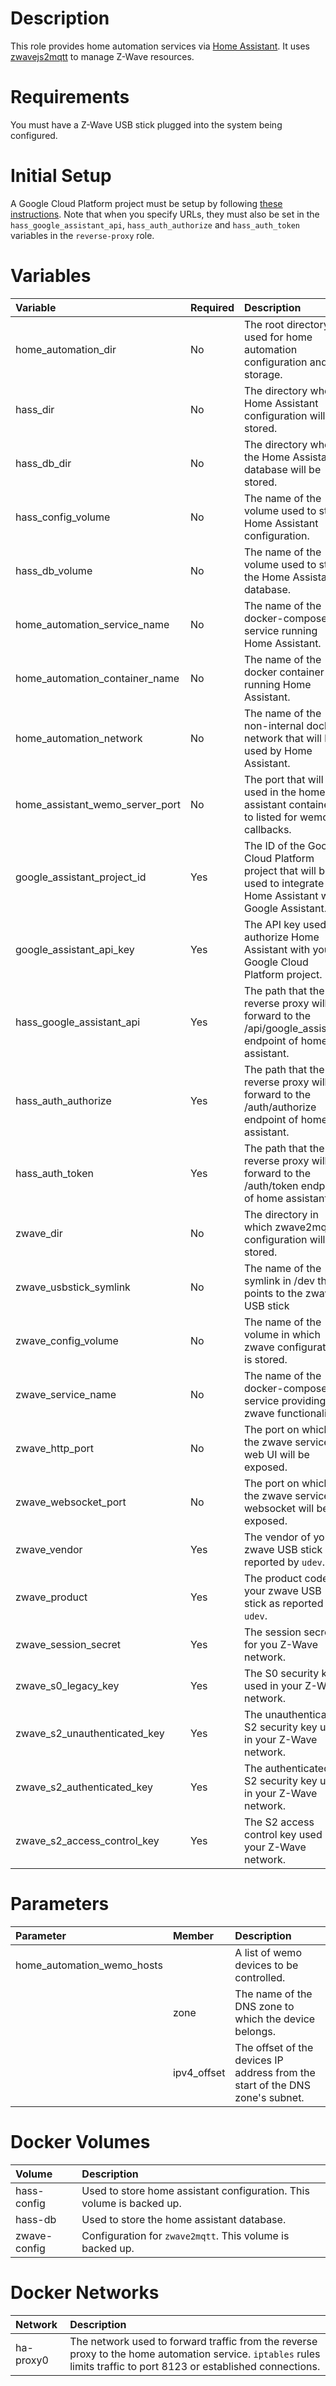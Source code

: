 # Description

This role provides home automation services via [Home Assistant](https://www.home-assistant.io/).  It uses [zwavejs2mqtt](https://github.com/zwave-js/zwavejs2mqtt) to manage Z-Wave
resources.

# Requirements

You must have a Z-Wave USB stick plugged into the system being configured.

# Initial Setup

A Google Cloud Platform project must be setup by following
[these instructions](https://www.home-assistant.io/integrations/google_assistant/#manual-setup).  Note that when you
specify URLs, they must also be set in the `hass_google_assistant_api`, `hass_auth_authorize` and `hass_auth_token`
variables in the `reverse-proxy` role.

# Variables

| Variable                        | Required | Description                                                                                                      | Default                                    |
|:--------------------------------|:---------|:-----------------------------------------------------------------------------------------------------------------|:-------------------------------------------|
| home_automation_dir             | No       | The root directory used for home automation configuration and storage.                                           | `{{ docker_compose_dir }}/home-automation` |
| hass_dir                        | No       | The directory where Home Assistant configuration will be stored.                                                 | `{{ home_automation_dir }}/hass`           |
| hass_db_dir                     | No       | The directory where the Home Assistant database will be stored.                                                  | `{{ home_automation_dir }}/hass-db`        |
| hass_config_volume              | No       | The name of the volume used to store Home Assistant configuration.                                               | hass-config                                |
| hass_db_volume                  | No       | The name of the volume used to store the Home Assistant database.                                                | hass-db                                    |
| home_automation_service_name    | No       | The name of the docker-compose service running Home Assistant.                                                   | homeassistant                              |
| home_automation_container_name  | No       | The name of the docker container running Home Assistant.                                                         | hass                                       |
| home_automation_network         | No       | The name of the non-internal docker network that will be used by Home Assistant.                                 | ha-proxy0                                  |
| home_assistant_wemo_server_port | No       | The port that will be used in the home assistant container to listed for wemo callbacks.                         | 8990                                       |
| google_assistant_project_id     | Yes      | The ID of the Google Cloud Platform project that will be used to integrate Home Assistant with Google Assistant. |                                            |
| google_assistant_api_key        | Yes      | The API key used to authorize Home Assistant with your Google Cloud Platform project.                            |                                            |
| hass_google_assistant_api       | Yes      | The path that the reverse proxy will forward to the /api/google_assistant endpoint of home assistant.            |                                            |
| hass_auth_authorize             | Yes      | The path that the reverse proxy will forward to the /auth/authorize endpoint of home assistant.                  |                                            |
| hass_auth_token                 | Yes      | The path that the reverse proxy will forward to the /auth/token endpoint of home assistant.                      |                                            |
| zwave_dir                       | No       | The directory in which zwave2mqtt configuration will be stored.                                                  | `"{{ home_automation_dir }}/zwave"`        |
| zwave_usbstick_symlink          | No       | The name of the symlink in /dev that points to the zwave USB stick                                               | zwaveusbstick                              |
| zwave_config_volume             | No       | The name of the volume in which zwave configuration is stored.                                                   | zwave-config                               |
| zwave_service_name              | No       | The name of the docker-compose service providing zwave functionality.                                            | zwavejs2mqtt                               |
| zwave_http_port                 | No       | The port on which the zwave service's web UI will be exposed.                                                    | 8091                                       |
| zwave_websocket_port            | No       | The port on which the zwave service's websocket will be exposed.                                                 | 3000                                       |
| zwave_vendor                    | Yes      | The vendor of your zwave USB stick as reported by `udev`.                                                        |                                            |
| zwave_product                   | Yes      | The product code of your zwave USB stick as reported by `udev`.                                                  |                                            |
| zwave_session_secret            | Yes      | The session secret for you Z-Wave network.                                                                       |                                            |
| zwave_s0_legacy_key             | Yes      | The S0 security key used in your Z-Wave network.                                                                 |                                            |
| zwave_s2_unauthenticated_key    | Yes      | The unauthenticated S2 security key used in your Z-Wave network.                                                 |                                            |
| zwave_s2_authenticated_key      | Yes      | The authenticated S2 security key used in your Z-Wave network.                                                   |                                            |
| zwave_s2_access_control_key     | Yes      | The S2 access control key used in your Z-Wave network.                                                           |                                            |

# Parameters

| Parameter                       | Member      | Description                                                                   |
|:--------------------------------|:------------|:------------------------------------------------------------------------------|
| home_automation_wemo_hosts      |             | A list of wemo devices to be controlled.                                      |
|                                 | zone        | The name of the DNS zone to which the device belongs.                         |
|                                 | ipv4_offset | The offset of the devices IP address from the start of the DNS zone's subnet. |

# Docker Volumes

| Volume      | Description                                                            |
|:------------|:-----------------------------------------------------------------------|
| hass-config | Used to store home assistant configuration.  This volume is backed up. |
| hass-db     | Used to store the home assistant database.                             |     
| zwave-config | Configuration for `zwave2mqtt`.  This volume is backed up. |

# Docker Networks

| Network   | Description                                                                                                                                                          |
|:----------|:---------------------------------------------------------------------------------------------------------------------------------------------------------------------|
| ha-proxy0 | The network used to forward traffic from the reverse proxy to the home automation service.  `iptables` rules limits traffic to port 8123 or established connections. |
